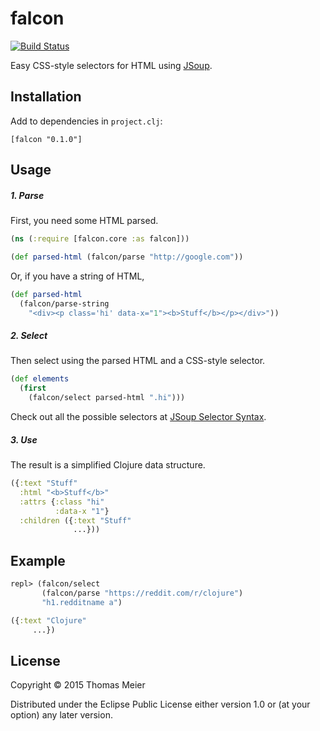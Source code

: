 # falcon

[![Build Status](https://travis-ci.org/ThomasMeier/falcon.svg?branch=master)](https://travis-ci.org/ThomasMeier/falcon)

Easy CSS-style selectors for HTML using [JSoup][1].

[1]: http://jsoup.org/

## Installation

Add to dependencies in `project.clj`:

    [falcon "0.1.0"]

## Usage

##### 1. Parse

First, you need some HTML parsed.

```clj
(ns (:require [falcon.core :as falcon]))

(def parsed-html (falcon/parse "http://google.com"))
```

Or, if you have a string of HTML,

```clj
(def parsed-html
  (falcon/parse-string
    "<div><p class='hi' data-x="1"><b>Stuff</b></p></div>"))
```

##### 2. Select
Then select using the parsed HTML and a CSS-style selector.

```clj
(def elements
  (first
    (falcon/select parsed-html ".hi")))
```

Check out all the possible selectors at [JSoup Selector Syntax][2].

[2]: http://jsoup.org/cookbook/extracting-data/selector-syntax

##### 3. Use

The result is a simplified Clojure data structure.

```clj
({:text "Stuff"
  :html "<b>Stuff</b>"
  :attrs {:class "hi"
          :data-x "1"}
  :children ({:text "Stuff"
              ...}))
```

## Example

```clj
repl> (falcon/select
       (falcon/parse "https://reddit.com/r/clojure")
       "h1.redditname a")

({:text "Clojure"
     ...})
```

## License

Copyright © 2015 Thomas Meier

Distributed under the Eclipse Public License either version 1.0 or (at
your option) any later version.
